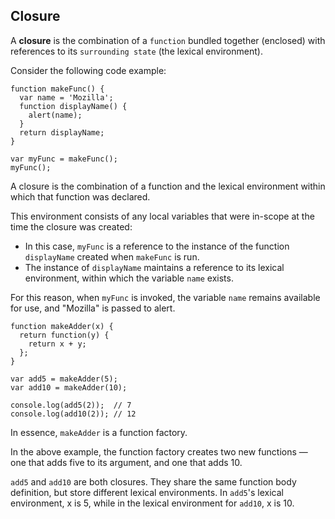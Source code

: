 ## Closure

A **closure** is the combination of a `function` bundled together (enclosed) with references to its `surrounding state` (the lexical environment). 

Consider the following code example:

```
function makeFunc() {
  var name = 'Mozilla';
  function displayName() {
    alert(name);
  }
  return displayName;
}

var myFunc = makeFunc();
myFunc();
```

A closure is the combination of a function and the lexical environment within which that function was declared. 

This environment consists of any local variables that were in-scope at the time the closure was created: 
* In this case, `myFunc` is a reference to the instance of the function `displayName` created when `makeFunc` is run. 
* The instance of `displayName` maintains a reference to its lexical environment, within which the variable `name` exists. 

For this reason, when `myFunc` is invoked, the variable `name` remains available for use, and "Mozilla" is passed to alert.

```
function makeAdder(x) {
  return function(y) {
    return x + y;
  };
}

var add5 = makeAdder(5);
var add10 = makeAdder(10);

console.log(add5(2));  // 7
console.log(add10(2)); // 12
```

In essence, `makeAdder` is a function factory. 

In the above example, the function factory creates two new functions — one that adds five to its argument, and one that adds 10.

`add5` and `add10` are both closures. They share the same function body definition, but store different lexical environments. In `add5`'s lexical environment, x is 5, while in the lexical environment for `add10`, x is 10.